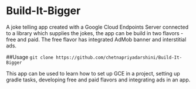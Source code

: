 # Build-It-Bigger

A joke telling app created with a Google Cloud Endpoints Server connected to a library which supplies the jokes, the app can be build in two flavors - free and paid. The free flavor has integrated AdMob banner and interstitial ads.

##Usage
`git clone https://github.com/chetnapriyadarshini/Build-It-Bigger`

This app can be used to learn how to set up GCE in a project, setting up gradle tasks, developing free and paid flavors and integrating ads in an app.
